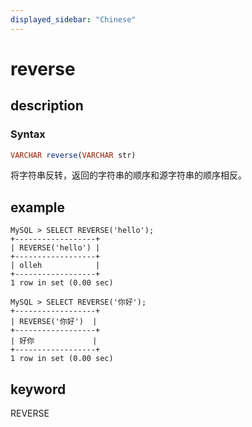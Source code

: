 ```yaml
---
displayed_sidebar: "Chinese"
---
```


# reverse

## description

### Syntax

```Haskell
VARCHAR reverse(VARCHAR str)
```

将字符串反转，返回的字符串的顺序和源字符串的顺序相反。

## example

```Plain Text
MySQL > SELECT REVERSE('hello');
+------------------+
| REVERSE('hello') |
+------------------+
| olleh            |
+------------------+
1 row in set (0.00 sec)

MySQL > SELECT REVERSE('你好');
+------------------+
| REVERSE('你好')  |
+------------------+
| 好你             |
+------------------+
1 row in set (0.00 sec)
```

## keyword

REVERSE
